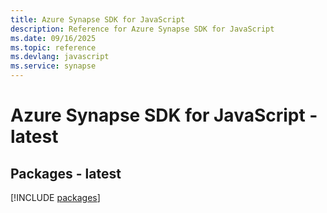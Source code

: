 ```yaml
---
title: Azure Synapse SDK for JavaScript
description: Reference for Azure Synapse SDK for JavaScript
ms.date: 09/16/2025
ms.topic: reference
ms.devlang: javascript
ms.service: synapse
---
```

# Azure Synapse SDK for JavaScript - latest
## Packages - latest
[!INCLUDE [packages](synapse-index.md)]